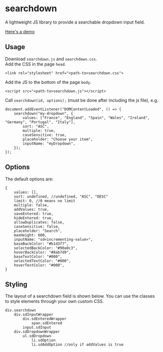 # searchdown
A lightweight JS library to provide a searchable dropdown input field.

[Here's a demo](https://joe-herbert.github.io/searchdown/example.html)

## Usage
Download `searchdown.js` and `searchdown.css`.  
Add the CSS in the page `head`.

    <link rel="stylesheet" href="<path-to>searchdown.css">
Add the JS to the bottom of the page `body`.

    <script src="<path-to>searchdown.js"></script>
Call `searchdown(id, options);` (must be done after including the js file), e.g.

    document.addEventListener("DOMContentLoaded", () => {
        searchdown("my-dropdown", {
            values: ["France", "England", "Spain", "Wales", "Ireland", "Germany", "Portugal", "Italy"],
            sort: "ASC",
            multiple: true,
            caseSensitive: true,
            placeholder: "Choose your item",
            inputName: "myDropdown",
        });
    });


## Options
The default options are:

    {
        values: [],
        sort: undefined, //undefined, "ASC", "DESC"
        limit: 0, //0 means no limit
        multiple: false,
        addValues: true,
        saveEntered: true,
        hideEntered: true,
        allowDuplicates: false,
        caseSensitive: false,
        placeholder: "Search",
        maxHeight: 600,
        inputName: "sd<incrementing-value>",
        baseBackColor: "#b1d3f7",
        selectedBackColor: "#90a0c3",
        hoverBackColor: "#8ab7d9",
        baseTextColor: "#000",
        selectedTextColor: "#000",
        hoverTextColor: "#000",
    }

## Styling
The layout of a searchdown field is shown below. You can use the classes to style elements through your own custom CSS.

    div.searchdown
        div.sdInputWrapper
            div.sdEnteredWrapper
                span.sdEntered
            input.sdInput
        div.sdDropdownWrapper
            ul.sdDropdown
                li.sdOption
                li.sdAddOption //only if addValues is true
